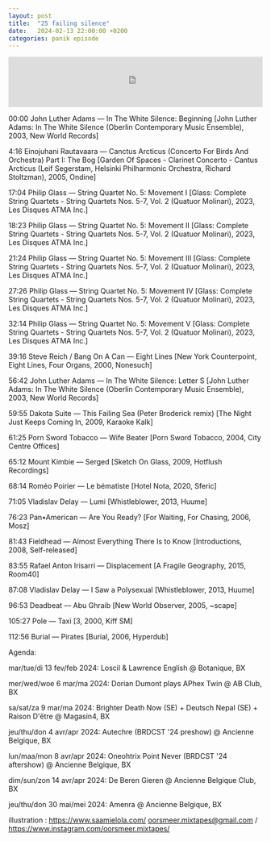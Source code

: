 ```yaml
---
layout: post
title:  "25 failing silence"
date:   2024-02-13 22:00:00 +0200
categories: panik episode
---
```

<iframe height="100" width="100%" scrolling="no" frameborder="no" src="https://www.radiopanik.org/emissions/oorsmeer/25-failing-silence/embed/17306/" ></iframe>



00:00  John Luther Adams — In The White Silence: Beginning [John Luther Adams: In The White Silence (Oberlin Contemporary Music Ensemble), 2003, New World Records]

4:16  Einojuhani Rautavaara — Canctus Arcticus (Concerto For Birds And Orchestra) Part I: The Bog [Garden Of Spaces - Clarinet Concerto - Cantus Arcticus (Leif Segerstam, Helsinki Philharmonic Orchestra, Richard Stoltzman), 2005, Ondine]

17:04  Philip Glass — String Quartet No. 5: Movement I [Glass: Complete String Quartets - String Quartets Nos. 5-7, Vol. 2 (Quatuor Molinari), 2023, Les Disques ATMA Inc.]

18:23  Philip Glass — String Quartet No. 5: Movement II [Glass: Complete String Quartets - String Quartets Nos. 5-7, Vol. 2 (Quatuor Molinari), 2023, Les Disques ATMA Inc.]

21:24  Philip Glass — String Quartet No. 5: Movement III [Glass: Complete String Quartets - String Quartets Nos. 5-7, Vol. 2 (Quatuor Molinari), 2023, Les Disques ATMA Inc.]

27:26  Philip Glass — String Quartet No. 5: Movement IV [Glass: Complete String Quartets - String Quartets Nos. 5-7, Vol. 2 (Quatuor Molinari), 2023, Les Disques ATMA Inc.]

32:14  Philip Glass — String Quartet No. 5: Movement V [Glass: Complete String Quartets - String Quartets Nos. 5-7, Vol. 2 (Quatuor Molinari), 2023, Les Disques ATMA Inc.]

39:16  Steve Reich / Bang On A Can — Eight Lines [New York Counterpoint, Eight Lines, Four Organs, 2000, Nonesuch]

56:42  John Luther Adams — In The White Silence: Letter S [John Luther Adams: In The White Silence (Oberlin Contemporary Music Ensemble), 2003, New World Records]

59:55  Dakota Suite — This Failing Sea (Peter Broderick remix) [The Night Just Keeps Coming In, 2009, Karaoke Kalk]

61:25  Porn Sword Tobacco — Wife Beater [Porn Sword Tobacco, 2004, City Centre Offices]

65:12  Mount Kimbie — Serged [Sketch On Glass, 2009, Hotflush Recordings]

68:14  Roméo Poirier — Le bématiste [Hotel Nota, 2020, Sferic]

71:05  Vladislav Delay — Lumi [Whistleblower, 2013, Huume]

76:23  Pan•American — Are You Ready? [For Waiting, For Chasing, 2006, Mosz]

81:43  Fieldhead — Almost Everything There Is to Know [Introductions, 2008, Self-released]

83:55  Rafael Anton Irisarri — Displacement [A Fragile Geography, 2015, Room40]

87:08  Vladislav Delay — I Saw a Polysexual [Whistleblower, 2013, Huume]

96:53  Deadbeat — Abu Ghraib [New World Observer, 2005, ~scape]

105:27  Pole — Taxi [3, 2000, Kiff SM]

112:56  Burial — Pirates [Burial, 2006, Hyperdub]

 

Agenda:

mar/tue/di 13 fev/feb 2024: Loscil & Lawrence English @ Botanique, BX

mer/wed/woe 6 mar/ma 2024: Dorian Dumont plays APhex Twin @ AB Club, BX

sa/sat/za 9 mar/ma 2024: Brighter Death Now (SE) + Deutsch Nepal (SE) + Raison D'être @ Magasin4, BX

jeu/thu/don 4 avr/apr 2024: Autechre (BRDCST '24 preshow) @ Ancienne Belgique, BX

lun/maa/mon 8 avr/apr 2024: Oneohtrix Point Never (BRDCST '24 aftershow) @ Ancienne Belgique, BX

dim/sun/zon 14 avr/apr 2024: De Beren Gieren @ Ancienne Belgique Club, BX

jeu/thu/don 30 mai/mei 2024: Amenra @ Ancienne Belgique, BX

 

illustration : https://www.saamielola.com/
oorsmeer.mixtapes@gmail.com / https://www.instagram.com/oorsmeer.mixtapes/